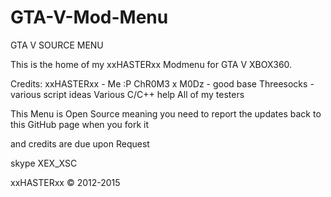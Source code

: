 # GTA-V-Mod-Menu


GTA V SOURCE MENU

This is the home of my xxHASTERxx Modmenu for GTA V XBOX360.

Credits: xxHASTERxx - Me :P ChR0M3 x M0Dz - good base Threesocks - various script ideas Various C/C++ help All of my testers 


This Menu is Open Source meaning you need to report the updates back to this GitHub page when you fork it

and credits are due upon Request

skype XEX_XSC

xxHASTERxx © 2012-2015
